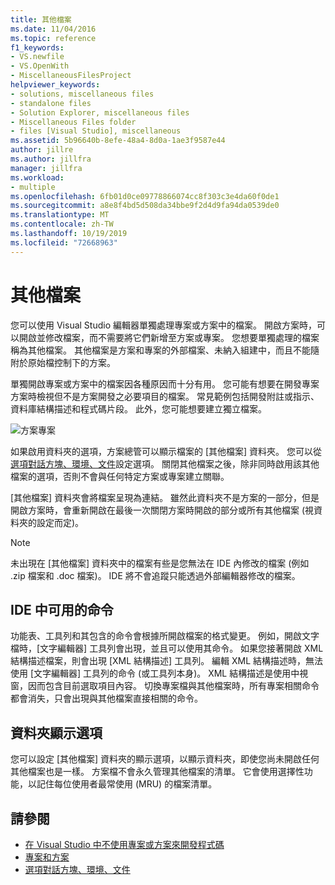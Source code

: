 ```yaml
---
title: 其他檔案
ms.date: 11/04/2016
ms.topic: reference
f1_keywords:
- VS.newfile
- VS.OpenWith
- MiscellaneousFilesProject
helpviewer_keywords:
- solutions, miscellaneous files
- standalone files
- Solution Explorer, miscellaneous files
- Miscellaneous Files folder
- files [Visual Studio], miscellaneous
ms.assetid: 5b96640b-8efe-48a4-8d0a-1ae3f9587e44
author: jillre
ms.author: jillfra
manager: jillfra
ms.workload:
- multiple
ms.openlocfilehash: 6fb01d0ce09778866074cc8f303c3e4da60f0de1
ms.sourcegitcommit: a8e8f4bd5d508da34bbe9f2d4d9fa94da0539de0
ms.translationtype: MT
ms.contentlocale: zh-TW
ms.lasthandoff: 10/19/2019
ms.locfileid: "72668963"
---
```

# <a name="miscellaneous-files"></a>其他檔案

您可以使用 Visual Studio 編輯器單獨處理專案或方案中的檔案。 開啟方案時，可以開啟並修改檔案，而不需要將它們新增至方案或專案。 您想要單獨處理的檔案稱為其他檔案。 其他檔案是方案和專案的外部檔案、未納入組建中，而且不能隨附於原始檔控制下的方案。

單獨開啟專案或方案中的檔案因各種原因而十分有用。 您可能有想要在開發專案方案時檢視但不是方案開發之必要項目的檔案。 常見範例包括開發附註或指示、資料庫結構描述和程式碼片段。 此外，您可能想要建立獨立檔案。

![方案專案](../../ide/reference/media/projects_solutions_misc.gif)

如果啟用資料夾的選項，方案總管可以顯示檔案的 [其他檔案] 資料夾。 您可以從[選項對話方塊、環境、文件](../../ide/reference/documents-environment-options-dialog-box.md)設定選項。 關閉其他檔案之後，除非同時啟用該其他檔案的選項，否則不會與任何特定方案或專案建立關聯。

[其他檔案] 資料夾會將檔案呈現為連結。 雖然此資料夾不是方案的一部分，但是開啟方案時，會重新開啟在最後一次關閉方案時開啟的部分或所有其他檔案 (視資料夾的設定而定)。

> [!NOTE]
> 未出現在 [其他檔案] 資料夾中的檔案有些是您無法在 IDE 內修改的檔案 (例如 .zip 檔案和 .doc 檔案)。 IDE 將不會追蹤只能透過外部編輯器修改的檔案。

## <a name="commands-available-in-the-ide"></a>IDE 中可用的命令

功能表、工具列和其包含的命令會根據所開啟檔案的格式變更。 例如，開啟文字檔時，[文字編輯器] 工具列會出現，並且可以使用其命令。 如果您接著開啟 XML 結構描述檔案，則會出現 [XML 結構描述] 工具列。 編輯 XML 結構描述時，無法使用 [文字編輯器] 工具列的命令 (或工具列本身)。 XML 結構描述是使用中視窗，因而包含目前選取項目內容。 切換專案檔與其他檔案時，所有專案相關命令都會消失，只會出現與其他檔案直接相關的命令。

## <a name="folder-display-options"></a>資料夾顯示選項

您可以設定 [其他檔案] 資料夾的顯示選項，以顯示資料夾，即使您尚未開啟任何其他檔案也是一樣。 方案檔不會永久管理其他檔案的清單。 它會使用選擇性功能，以記住每位使用者最常使用 (MRU) 的檔案清單。

## <a name="see-also"></a>請參閱

- [在 Visual Studio 中不使用專案或方案來開發程式碼](../develop-code-in-visual-studio-without-projects-or-solutions.md)
- [專案和方案](../../ide/solutions-and-projects-in-visual-studio.md)
- [選項對話方塊、環境、文件](../../ide/reference/documents-environment-options-dialog-box.md)